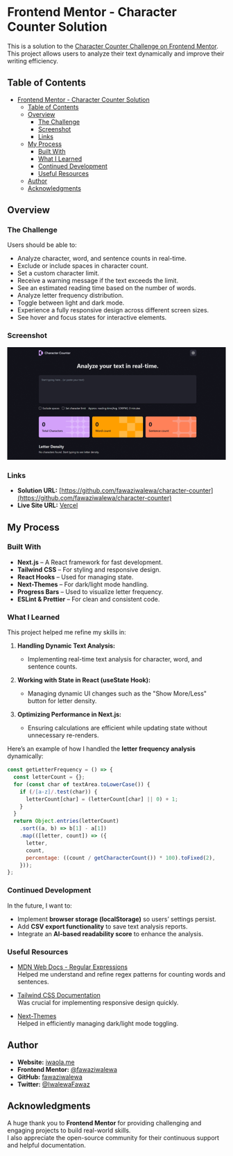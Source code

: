 # Frontend Mentor - Character Counter Solution

This is a solution to the [Character Counter Challenge on Frontend Mentor](https://www.frontendmentor.io/challenges/character-counter-znSgeWs_i6). This project allows users to analyze their text dynamically and improve their writing efficiency.

## Table of Contents

- [Frontend Mentor - Character Counter Solution](#frontend-mentor---character-counter-solution)
  - [Table of Contents](#table-of-contents)
  - [Overview](#overview)
    - [The Challenge](#the-challenge)
    - [Screenshot](#screenshot)
    - [Links](#links)
  - [My Process](#my-process)
    - [Built With](#built-with)
    - [What I Learned](#what-i-learned)
    - [Continued Development](#continued-development)
    - [Useful Resources](#useful-resources)
  - [Author](#author)
  - [Acknowledgments](#acknowledgments)

## Overview

### The Challenge

Users should be able to:

- Analyze character, word, and sentence counts in real-time.
- Exclude or include spaces in character count.
- Set a custom character limit.
- Receive a warning message if the text exceeds the limit.
- See an estimated reading time based on the number of words.
- Analyze letter frequency distribution.
- Toggle between light and dark mode.
- Experience a fully responsive design across different screen sizes.
- See hover and focus states for interactive elements.

### Screenshot

![Character Counter Preview](/public/images/screenshot.png)

### Links

- **Solution URL:** [https://github.com/fawaziwalewa/character-counter](https://github.com/fawaziwalewa/character-counter)
- **Live Site URL:** [Vercel](https://character-counter-c7hripbyx-fawaziwalewas-projects.vercel.app)

## My Process

### Built With

- **Next.js** – A React framework for fast development.
- **Tailwind CSS** – For styling and responsive design.
- **React Hooks** – Used for managing state.
- **Next-Themes** – For dark/light mode handling.
- **Progress Bars** – Used to visualize letter frequency.
- **ESLint & Prettier** – For clean and consistent code.

### What I Learned

This project helped me refine my skills in:

1. **Handling Dynamic Text Analysis:**  
   - Implementing real-time text analysis for character, word, and sentence counts.

2. **Working with State in React (useState Hook):**  
   - Managing dynamic UI changes such as the "Show More/Less" button for letter density.

3. **Optimizing Performance in Next.js:**  
   - Ensuring calculations are efficient while updating state without unnecessary re-renders.

Here’s an example of how I handled the **letter frequency analysis** dynamically:

```js
const getLetterFrequency = () => {
  const letterCount = {};
  for (const char of textArea.toLowerCase()) {
    if (/[a-z]/.test(char)) {
      letterCount[char] = (letterCount[char] || 0) + 1;
    }
  }
  return Object.entries(letterCount)
    .sort((a, b) => b[1] - a[1])
    .map(([letter, count]) => ({
      letter,
      count,
      percentage: ((count / getCharacterCount()) * 100).toFixed(2),
    }));
};
```

### Continued Development

In the future, I want to:

- Implement **browser storage (localStorage)** so users’ settings persist.
- Add **CSV export functionality** to save text analysis reports.
- Integrate an **AI-based readability score** to enhance the analysis.

### Useful Resources

- [MDN Web Docs - Regular Expressions](https://developer.mozilla.org/en-US/docs/Web/JavaScript/Guide/Regular_Expressions)  
  Helped me understand and refine regex patterns for counting words and sentences.

- [Tailwind CSS Documentation](https://tailwindcss.com/docs)  
  Was crucial for implementing responsive design quickly.

- [Next-Themes](https://www.npmjs.com/package/next-themes)  
  Helped in efficiently managing dark/light mode toggling.

## Author

- **Website:** [iwaola.me](https://iwaola.me)
- **Frontend Mentor:** [@fawaziwalewa](https://www.frontendmentor.io/profile/fawaziwalewa)
- **GitHub:** [fawaziwalewa](https://github.com/fawaziwalewa)
- **Twitter:** [@IwalewaFawaz](https://twitter.com/IwalewaFawaz)

## Acknowledgments

A huge thank you to **Frontend Mentor** for providing challenging and engaging projects to build real-world skills.  
I also appreciate the open-source community for their continuous support and helpful documentation.
